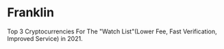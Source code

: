 # Franklin
Top 3 Cryptocurrencies For The "Watch List"(Lower Fee, Fast Verification, Improved Service) in 2021.
